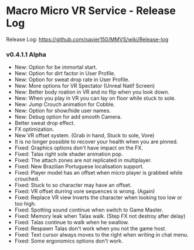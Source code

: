 # Macro Micro VR Service - Release Log
Release Log: https://github.com/xavier150/MMVS/wiki/Release-log

###  v0.4.1.1 Alpha

- New: Option for be immortal start.
- New: Option for dirt factor in User Profile.
- New: Option for sweat drop rate in User Profile.
- New: More options for VR Spectator (Unreal Natif Screen)
- New: Better body roation in VR and no flip when you look down.
- New: When you play in VR you can lay on floor while stuck to sole.
- New: Jump Crouch animation for Cobble.
- New: Option for show/hide user names.
- New: Debug option for add smooth Camera.
- Better sweat drop effect.
- FX optimization.
- New VR offset system. (Grab in hand, Stuck to sole, Vore)
- It is no longer possible to recover your health when you are pinned.
- Fixed: Graphics options don't have impact on the FX.
- Fixed: Talas right sole shader animation pop.
- Fixed: The attach zones are not replicated in multiplayer.
- Fixed: New Brazilian Portuguese localisation support.
- Fixed: Player model has an offset when micro player is grabbed while crouched.
- Fixed: Stuck to so character may have an offset.
- Fixed: VR offset durring vore sequences is wrong. (Again)
- Fixed: Replace VR view Inverts the character when looking too low or too high.
- Fixed: Spotting sound continue when switch to Game Master.
- Fixed: Memory leak when Talas walk. (Step FX not destroy after delay)
- Fixed: Talas continue to walk when he swallow.
- Fixed: Respawn Talas don't work when you not the game host.
- Fixed: Text cursor always moves to the right when writing in chat menu.
- Fixed: Some ergonomics options don't work.
